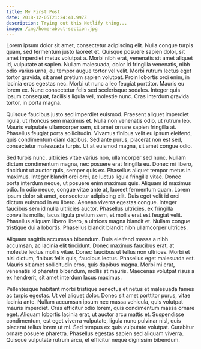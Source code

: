 ```yaml
---
title: My First Post
date: 2018-12-05T21:24:41.997Z
description: Trying out this Netlify thing...
image: /img/home-about-section.jpg
---
```

Lorem ipsum dolor sit amet, consectetur adipiscing elit. Nulla congue turpis quam, sed fermentum justo laoreet et. Quisque posuere sapien dolor, sit amet imperdiet metus volutpat a. Morbi nibh erat, venenatis sit amet aliquet id, vulputate at sapien. Nullam malesuada, dolor id fringilla venenatis, nibh odio varius urna, eu tempor augue tortor vel velit. Morbi rutrum lectus eget tortor gravida, sit amet pretium sapien volutpat. Proin lobortis orci enim, in lacinia eros egestas nec. Morbi ut nunc a leo feugiat porttitor. Mauris eu lorem ex. Nunc consectetur felis sed scelerisque sodales. Integer quis ipsum consequat, facilisis ligula vel, molestie nunc. Cras interdum gravida tortor, in porta magna.



Quisque faucibus justo sed imperdiet euismod. Praesent aliquet imperdiet ligula, ut rhoncus sem maximus et. Nulla non venenatis odio, ut rutrum leo. Mauris vulputate ullamcorper sem, sit amet ornare sapien fringilla at. Phasellus feugiat porta sollicitudin. Vivamus finibus velit eu ipsum eleifend, quis condimentum diam dapibus. Sed ante purus, placerat non est sed, consectetur malesuada turpis. Ut at euismod magna, sit amet congue odio.



Sed turpis nunc, ultricies vitae varius non, ullamcorper sed nunc. Nullam dictum condimentum magna, nec posuere erat fringilla eu. Donec mi libero, tincidunt ut auctor quis, semper quis ex. Phasellus aliquet tempor metus in maximus. Integer blandit orci orci, ac luctus ligula fringilla vitae. Donec porta interdum neque, ut posuere enim maximus quis. Aliquam id maximus odio. In odio neque, congue vitae ante at, laoreet fermentum quam. Lorem ipsum dolor sit amet, consectetur adipiscing elit. Duis eget velit id orci dictum euismod in eu libero. Aenean viverra egestas congue. Integer faucibus sem id nulla ultricies auctor. Phasellus ultricies, ex fringilla convallis mollis, lacus ligula pretium sem, et mollis erat est feugiat velit. Phasellus aliquam libero libero, a ultrices magna blandit et. Nullam congue tristique dui a lobortis. Phasellus blandit blandit nibh ullamcorper ultrices.



Aliquam sagittis accumsan bibendum. Duis eleifend massa a nibh accumsan, ac lacinia elit tincidunt. Donec maximus faucibus erat, at molestie lectus mollis vitae. Donec faucibus ut tellus non ultrices. Morbi et nisl dictum, finibus felis quis, faucibus lectus. Phasellus eget malesuada est. Mauris sit amet sollicitudin eros, quis dapibus magna. Morbi mi erat, venenatis id pharetra bibendum, mollis at mauris. Maecenas volutpat risus a ex hendrerit, sit amet interdum lacus maximus.



Pellentesque habitant morbi tristique senectus et netus et malesuada fames ac turpis egestas. Ut vel aliquet dolor. Donec sit amet porttitor purus, vitae lacinia ante. Nullam accumsan ipsum nec massa vehicula, quis volutpat mauris imperdiet. Cras efficitur odio lorem, quis condimentum massa ornare eget. Aliquam lobortis lacinia erat, ut auctor arcu mattis et. Suspendisse condimentum, est eget viverra vulputate, ligula nunc pulvinar nisl, quis placerat tellus lorem ut mi. Sed tempus ex quis vulputate volutpat. Curabitur ornare posuere pharetra. Phasellus egestas sapien sed aliquam viverra. Quisque vulputate rutrum arcu, et efficitur neque dignissim bibendum.
